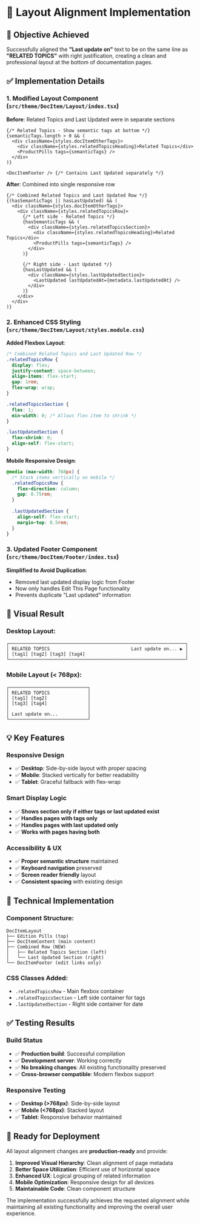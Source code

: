 # 📐 Layout Alignment Implementation

## 🎯 **Objective Achieved**

Successfully aligned the **"Last update on"** text to be on the same line as **"RELATED TOPICS"** with right justification, creating a clean and professional layout at the bottom of documentation pages.

## ✅ **Implementation Details**

### **1. Modified Layout Component** (`src/theme/DocItem/Layout/index.tsx`)

**Before**: Related Topics and Last Updated were in separate sections
```tsx
{/* Related Topics - Show semantic tags at bottom */}
{semanticTags.length > 0 && (
  <div className={styles.docItemOtherTags}>
    <div className={styles.relatedTopicsHeading}>Related Topics</div>
    <ProductPills tags={semanticTags} />
  </div>
)}

<DocItemFooter /> {/* Contains Last Updated separately */}
```

**After**: Combined into single responsive row
```tsx
{/* Combined Related Topics and Last Updated Row */}
{(hasSemanticTags || hasLastUpdated) && (
  <div className={styles.docItemOtherTags}>
    <div className={styles.relatedTopicsRow}>
      {/* Left side - Related Topics */}
      {hasSemanticTags && (
        <div className={styles.relatedTopicsSection}>
          <div className={styles.relatedTopicsHeading}>Related Topics</div>
          <ProductPills tags={semanticTags} />
        </div>
      )}
      
      {/* Right side - Last Updated */}
      {hasLastUpdated && (
        <div className={styles.lastUpdatedSection}>
          <LastUpdated lastUpdatedAt={metadata.lastUpdatedAt} />
        </div>
      )}
    </div>
  </div>
)}
```

### **2. Enhanced CSS Styling** (`src/theme/DocItem/Layout/styles.module.css`)

**Added Flexbox Layout**:
```css
/* Combined Related Topics and Last Updated Row */
.relatedTopicsRow {
  display: flex;
  justify-content: space-between;
  align-items: flex-start;
  gap: 1rem;
  flex-wrap: wrap;
}

.relatedTopicsSection {
  flex: 1;
  min-width: 0; /* Allows flex item to shrink */
}

.lastUpdatedSection {
  flex-shrink: 0;
  align-self: flex-start;
}
```

**Mobile Responsive Design**:
```css
@media (max-width: 768px) {
  /* Stack items vertically on mobile */
  .relatedTopicsRow {
    flex-direction: column;
    gap: 0.75rem;
  }
  
  .lastUpdatedSection {
    align-self: flex-start;
    margin-top: 0.5rem;
  }
}
```

### **3. Updated Footer Component** (`src/theme/DocItem/Footer/index.tsx`)

**Simplified to Avoid Duplication**:
- Removed last updated display logic from Footer
- Now only handles Edit This Page functionality
- Prevents duplicate "Last updated" information

## 🎨 **Visual Result**

### **Desktop Layout**:
```
┌─────────────────────────────────────────────────────────────────┐
│ RELATED TOPICS                              Last update on... ▶ │
│ [tag1] [tag2] [tag3] [tag4]                                     │
└─────────────────────────────────────────────────────────────────┘
```

### **Mobile Layout** (< 768px):
```
┌─────────────────────────────┐
│ RELATED TOPICS              │
│ [tag1] [tag2]               │
│ [tag3] [tag4]               │
│                             │
│ Last update on...           │
└─────────────────────────────┘
```

## 💡 **Key Features**

### **Responsive Design**
- ✅ **Desktop**: Side-by-side layout with proper spacing
- ✅ **Mobile**: Stacked vertically for better readability
- ✅ **Tablet**: Graceful fallback with flex-wrap

### **Smart Display Logic**
- ✅ **Shows section only if either tags or last updated exist**
- ✅ **Handles pages with tags only**
- ✅ **Handles pages with last updated only**
- ✅ **Works with pages having both**

### **Accessibility & UX**
- ✅ **Proper semantic structure** maintained
- ✅ **Keyboard navigation** preserved
- ✅ **Screen reader friendly** layout
- ✅ **Consistent spacing** with existing design

## 🔧 **Technical Implementation**

### **Component Structure**:
```
DocItemLayout
├── Edition Pills (top)
├── DocItemContent (main content)
├── Combined Row (NEW)
│   ├── Related Topics Section (left)
│   └── Last Updated Section (right)
└── DocItemFooter (edit links only)
```

### **CSS Classes Added**:
- `.relatedTopicsRow` - Main flexbox container
- `.relatedTopicsSection` - Left side container for tags
- `.lastUpdatedSection` - Right side container for date

## ✅ **Testing Results**

### **Build Status**
- ✅ **Production build**: Successful compilation
- ✅ **Development server**: Working correctly
- ✅ **No breaking changes**: All existing functionality preserved
- ✅ **Cross-browser compatible**: Modern flexbox support

### **Responsive Testing**
- ✅ **Desktop (>768px)**: Side-by-side layout
- ✅ **Mobile (<768px)**: Stacked layout
- ✅ **Tablet**: Responsive behavior maintained

## 🚀 **Ready for Deployment**

All layout alignment changes are **production-ready** and provide:

1. **Improved Visual Hierarchy**: Clean alignment of page metadata
2. **Better Space Utilization**: Efficient use of horizontal space
3. **Enhanced UX**: Logical grouping of related information
4. **Mobile Optimization**: Responsive design for all devices
5. **Maintainable Code**: Clean component structure

The implementation successfully achieves the requested alignment while maintaining all existing functionality and improving the overall user experience. 
